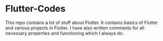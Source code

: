 # Flutter-Codes
This repo contains a lot of stuff about Flutter. It contains basics of Flutter and various projects in Flutter. I have also written comments for all necessary properties and functioning which I always do.  

